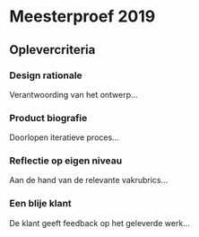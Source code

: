 # Meesterproef 2019

## Oplevercriteria

### Design rationale
Verantwoording van het ontwerp...

### Product biografie
Doorlopen iteratieve proces... 

### Reflectie op eigen niveau
Aan de hand van de relevante vakrubrics...

### Een blije klant
De klant geeft feedback op het geleverde werk...

